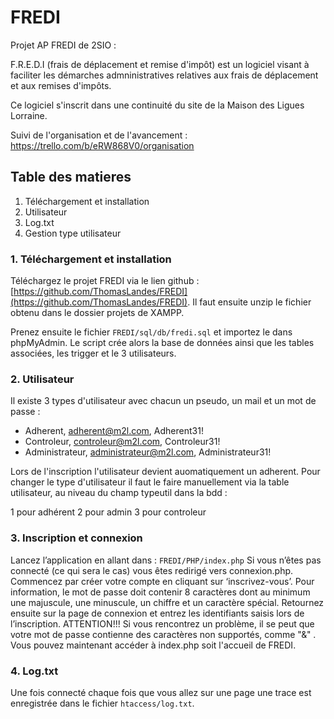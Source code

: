 # FREDI

Projet AP FREDI de 2SIO : 

F.R.E.D.I (frais de déplacement et remise d'impôt) 
est un logiciel visant à faciliter les démarches admninistratives relatives aux frais de déplacement et aux remises d'impôts.

Ce logiciel s'inscrit dans une continuité du site de la Maison des Ligues Lorraine. 

Suivi de l'organisation et de l'avancement : https://trello.com/b/eRW868V0/organisation

## Table des matieres

1.	Téléchargement et installation
2.	Utilisateur
3.	Log.txt	
4.	Gestion type utilisateur


### 1. Téléchargement et installation 

Téléchargez le projet FREDI via le lien github : [https://github.com/ThomasLandes/FREDI](https://github.com/ThomasLandes/FREDI).
Il faut ensuite unzip le fichier obtenu dans le dossier projets de XAMPP.

Prenez ensuite le fichier ``FREDI/sql/db/fredi.sql`` et importez le dans phpMyAdmin. Le script crée alors la base de données ainsi que les tables associées, les trigger et le 3 utilisateurs. 

### 2. Utilisateur

Il existe 3 types d'utilisateur avec chacun un pseudo, un mail et un mot de passe :

- Adherent, adherent@m2l.com, Adherent31!
- Controleur, controleur@m2l.com, Controleur31!
- Administrateur, administrateur@m2l.com, Administrateur31!

Lors de l'inscription l'utilisateur devient auomatiquement un adherent.
Pour changer le type d'utilisateur il faut le faire manuellement via la table utilisateur, au niveau du champ typeutil dans la bdd : 

1 pour adhérent
2 pour admin
3 pour controleur


### 3. Inscription et connexion 

Lancez l’application en allant dans : ``FREDI/PHP/index.php``
Si vous n’êtes pas connecté (ce qui sera le cas) vous êtes redirigé vers connexion.php. Commencez par créer votre compte en cliquant sur ‘inscrivez-vous’. 
Pour information, le mot de passe doit contenir 8 caractères dont au minimum une majuscule, une minuscule, un chiffre et un caractère spécial.
Retournez ensuite sur la page de connexion et entrez les identifiants saisis lors de l’inscription. ATTENTION!!! Si vous rencontrez un problème, il se peut que votre mot de passe contienne des caractères non supportés, comme "&" .
Vous pouvez maintenant accéder à index.php soit l'accueil de FREDI.

### 4. Log.txt

Une fois connecté chaque fois que vous allez sur une page une trace est enregistrée dans le fichier ``htaccess/log.txt``.


